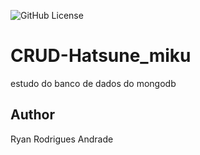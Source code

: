 ![GitHub License](https://img.shields.io/github/license/ryananimo64/CRUD-Mongodb)

# CRUD-Hatsune_miku
estudo do banco de dados do mongodb
## Author
Ryan Rodrigues Andrade
